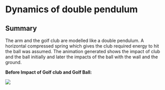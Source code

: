 # Dynamics of double pendulum 

## Summary 

The arm and the golf club are modelled like a double pendulum. A horizontal compressed spring which gives the club required energy to hit the ball was assumed. The animation generated shows the impact of club and the ball initially and later the impacts of the ball with the wall and the ground.

**Before Impact of Golf club and Golf Ball:**

<img src="https://render.githubusercontent.com/render/math?math=\mathcal{L}">

